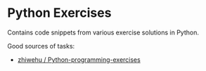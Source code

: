 
# Python Exercises

Contains code snippets from various exercise solutions in Python.

Good sources of tasks:

* [zhiwehu / Python-programming-exercises](https://github.com/zhiwehu/Python-programming-exercises/blob/master/100%2B%20Python%20challenging%20programming%20exercises.txt)
